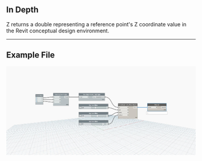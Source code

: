 ## In Depth
Z returns a double representing a reference point's Z coordinate value in the Revit conceptual design environment.
___
## Example File

![Z](./Autodesk.DesignScript.Geometry.Point.Z_img.jpg)

